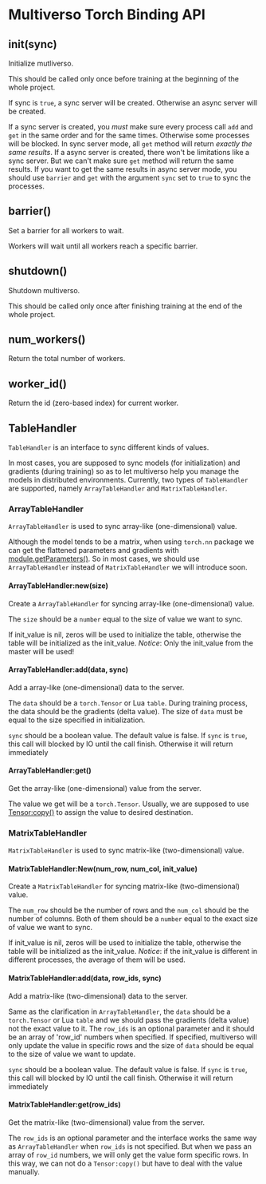 # Multiverso Torch Binding API

## init(sync)

Initialize mutliverso.

This should be called only once before training at the beginning of the whole
project.

If sync is `true`, a sync server will be created. Otherwise an async server
will be created.

If a sync server is created, you *must* make sure every process call
`add` and `get` in the same order and for the same times. Otherwise some
processes will be blocked. In sync server mode, all `get` method will
return *exactly the same results*.
If a async server is created, there won't be limitations like a sync
server. But we can't make sure `get` method will return the same results.
If you want to get the same results in async server mode, you should use
`barrier` and `get` with the argument `sync` set to `true` to sync the
processes.

## barrier()

Set a barrier for all workers to wait.

Workers will wait until all workers reach a specific barrier.

## shutdown()

Shutdown multiverso.

This should be called only once after finishing training at the end of the whole
project.

## num_workers()

Return the total number of workers.

## worker_id()

Return the id (zero-based index) for current worker.

## TableHandler

`TableHandler` is an interface to sync different kinds of values.

In most cases, you are supposed to sync models (for initialization) and
gradients (during training) so as to let multiverso help you manage the models
in distributed environments. Currently, two types of `TableHandler` are
supported, namely `ArrayTableHandler` and `MatrixTableHandler`.

### ArrayTableHandler

`ArrayTableHandler` is used to sync array-like (one-dimensional) value.

Although the model tends to be a matrix, when using `torch.nn` package we can
get the flattened parameters and gradients with
[module.getParameters()](https://github.com/torch/nn/blob/master/doc/module.md#flatparameters-flatgradparameters-getparameters).
So in most cases, we should use `ArrayTableHandler` instead of
`MatrixTableHandler` we will introduce soon.

#### ArrayTableHandler:new(size)

Create a `ArrayTableHandler` for syncing array-like (one-dimensional) value.

The `size` should be a `number` equal to the size of value we want to sync.

If init_value is nil, zeros will be used to initialize the table, otherwise
the table will be initialized as the init_value.
*Notice*: Only the init_value from the master will be used!

#### ArrayTableHandler:add(data, sync)

Add a array-like (one-dimensional) data to the server.

The `data` should be a `torch.Tensor` or Lua `table`. During training process,
the data should be the gradients (delta value). The size of `data` must be equal
to the size specified in initialization.

`sync` should be a boolean value. The default value is false. If `sync` is
`true`, this call will blocked by IO until the call finish.  Otherwise it will
return immediately

#### ArrayTableHandler:get()

Get the array-like (one-dimensional) value from the server.

The value we get will be a `torch.Tensor`. Usually, we are supposed to use
[Tensor:copy()](https://github.com/torch/torch7/blob/master/doc/tensor.md#self-copytensor)
to assign the value to desired destination.

### MatrixTableHandler

`MatrixTableHandler` is used to sync matrix-like (two-dimensional) value.

#### MatrixTableHandler:New(num_row, num_col, init_value)

Create a `MatrixTableHandler` for syncing matrix-like (two-dimensional) value.

The `num_row` should be the number of rows and the `num_col` should be the
number of columns. Both of them should be a `number` equal to the exact size of
value we want to sync.

If init_value is nil, zeros will be used to initialize the table, otherwise
the table will be initialized as the init_value.
*Notice*: if the init_value is different in different processes, the average of
them will be used.

#### MatrixTableHandler:add(data, row_ids, sync)

Add a matrix-like (two-dimensional) data to the server.

Same as the clarification in `ArrayTableHandler`, the `data` should be a
`torch.Tensor` or Lua `table` and we should pass the gradients (delta value) not
the exact value to it. The `row_ids` is an optional parameter and it should be
an array of 'row_id' numbers when specified. If specified, multiverso will only
update the value in specific rows and the size of `data` should be equal to the
size of value we want to update.

`sync` should be a boolean value. The default value is false. If `sync` is
`true`, this call will blocked by IO until the call finish.  Otherwise it will
return immediately

#### MatrixTableHandler:get(row_ids)

Get the matrix-like (two-dimensional) value from the server.

The `row_ids` is an optional parameter and the interface works the same way as
`ArrayTableHandler` when `row_ids` is not specified. But when we pass an array
of `row_id` numbers, we will only get the value form specific rows. In this way,
we can not do a `Tensor:copy()` but have to deal with the value manually.
